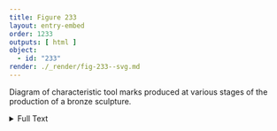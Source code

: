 ```yaml
---
title: Figure 233
layout: entry-embed
order: 1233
outputs: [ html ]
object:
  - id: "233"
render: ./_render/fig-233--svg.md
---
```


Diagram of characteristic tool marks produced at various stages of the production of a bronze sculpture.

<div class="backmatter">

<details class="image-description">

<summary>Full Text</summary>

- prior to casting
  - on the model
    - original model: [figs. 51](/visual-atlas/051/), [101](/visual-atlas/101/), [130](/visual-atlas/130/)
    - wax model: [figs. 83](/visual-atlas/083/), [234](/visual-atlas/234/)
  - on the core: [figs. 78](/visual-atlas/078/), [118](/visual-atlas/118/), [109](/visual-atlas/109/)
  - in the mold(s): [fig. 264](/visual-atlas/264/)
  - inscriptions & markings
    - on the model: [figs. 20](/visual-atlas/020/), [67](/visual-atlas/067/)
    - on the core or in the mold(s): [fig. 109](/visual-atlas/109/)
- cold working
  - fettling: [video 13](/visual-atlas/v13/)
  - chasing
    - inscriptions & markings: [figs. 258](/visual-atlas/258/), [259](/visual-atlas/259/), [262](/visual-atlas/262/), [265](/visual-atlas/265/)
    - to disguise: [figs. 105](/visual-atlas/105/), [235](/visual-atlas/235/)
    - to enhance: [figs. 169](/visual-atlas/169/), [238](/visual-atlas/238/), [240](/visual-atlas/240/), [241](/visual-atlas/241/), [242](/visual-atlas/242/), [254](/visual-atlas/254/), [255](/visual-atlas/255/)
- removal of the core (inside surface of the cast): [fig. 60](/visual-atlas/060/)
- reuses & other alterations: [figs. 268](/visual-atlas/268/), [269](/visual-atlas/269/)
- other interventions: [figs. 128](/visual-atlas/128/), [129](/visual-atlas/129/), [156](/visual-atlas/156/)

</details>

</div>